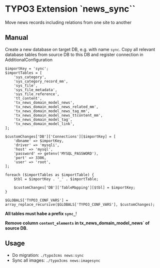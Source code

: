 # TYPO3 Extension `news_sync``

Move news records including relations from one site to another

## Manual

Create a new database on target DB, e.g. with name `sync`. Copy all relevant database tables from source DB to this DB and register connection in AdditionalConfiguration

```
$importKey = 'sync';
$importTables = [
    'sys_category',
    'sys_category_record_mm',
    'sys_file',
    'sys_file_metadata',
    'sys_file_reference',
    'tt_content',
    'tx_news_domain_model_news',
    'tx_news_domain_model_news_related_mm',
    'tx_news_domain_model_news_tag_mm',
    'tx_news_domain_model_news_ttcontent_mm',
    'tx_news_domain_model_tag',
    'tx_news_domain_model_link',
];

$customChanges['DB']['Connections'][$importKey] = [
    'dbname' => $importKey,
    'driver' => 'mysqli',
    'host' => 'mysql',
    'password' => getenv('MYSQL_PASSWORD'),
    'port' => 3306,
    'user' => 'root',
];

foreach ($importTables as $importTable) {
    $tbl = $importKey . '_' . $importTable;

    $customChanges['DB']['TableMapping'][$tbl] = $importKey;
}

$GLOBALS['TYPO3_CONF_VARS'] = array_replace_recursive($GLOBALS['TYPO3_CONF_VARS'], $customChanges);
```

**All tables must habe a prefix `sync_`**!

**Remove column `content_elements` in tx_news_domain_model_news` of source DB.**

## Usage

- Do migration: `./typo3cms news:sync`
- Sync all images: `./typo3cms news:imagesync`
